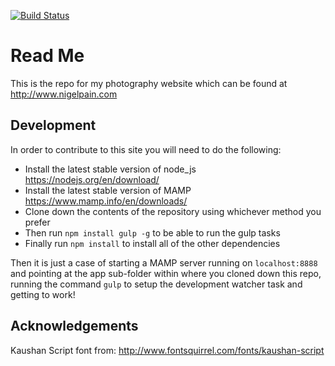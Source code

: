 [![Build Status](https://travis-ci.org/nigelpain/photography-site.svg?branch=master)](https://travis-ci.org/nigelpain/photography-site)

# Read Me

This is the repo for my photography website which can be found at http://www.nigelpain.com

## Development

In order to contribute to this site you will need to do the following:

* Install the latest stable version of node_js https://nodejs.org/en/download/
* Install the latest stable version of MAMP https://www.mamp.info/en/downloads/
* Clone down the contents of the repository using whichever method you prefer
* Then run `npm install gulp -g` to be able to run the gulp tasks
* Finally run `npm install` to install all of the other dependencies

Then it is just a case of starting a MAMP server running on `localhost:8888` and pointing at the app sub-folder within where you cloned down this repo, running the command `gulp` to setup the development watcher task and getting to work!

## Acknowledgements

Kaushan Script font from: http://www.fontsquirrel.com/fonts/kaushan-script
